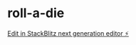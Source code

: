 # roll-a-die

[Edit in StackBlitz next generation editor ⚡️](https://stackblitz.com/~/github.com/gurssagar/roll-a-die)